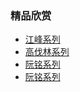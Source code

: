 ### 精品欣赏

- [江峰系列    ](https://summer200.github.io/content/JiangFeng)
- [高伐林系列](https://summer200.github.io/content/GaoFalin)
- [阮铭系列    ](https://summer200.github.io/content/)
- [阮铭系列    ](https://summer200.github.io/content/)
